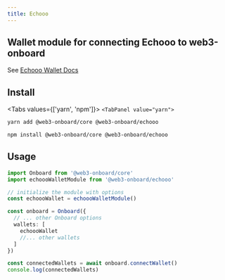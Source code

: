 ```yaml
---
title: Echooo
---
```

## Wallet module for connecting Echooo to web3-onboard

See [Echooo Wallet Docs](https://www.echooo.xyz)

## Install

<Tabs values={['yarn', 'npm']}>
`<TabPanel value="yarn">`

```sh
yarn add @web3-onboard/core @web3-onboard/echooo
```

</TabPanel>
  <TabPanel value="npm">

```sh
npm install @web3-onboard/core @web3-onboard/echooo
```

</TabPanel>
</Tabs>

## Usage

```typescript
import Onboard from '@web3-onboard/core'
import echoooWalletModule from '@web3-onboard/echooo'

// initialize the module with options
const echoooWallet = echoooWalletModule()

const onboard = Onboard({
  // ... other Onboard options
  wallets: [
    echoooWallet
    //... other wallets
  ]
})

const connectedWallets = await onboard.connectWallet()
console.log(connectedWallets)
```
